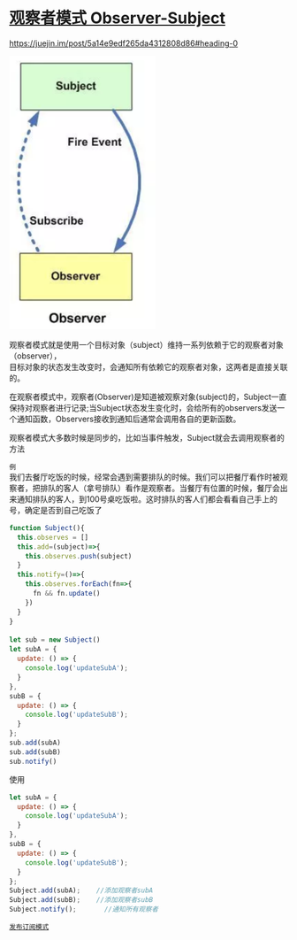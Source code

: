 #  [观察者模式 Observer-Subject](https://juejin.im/post/5cd81a20e51d453b4558d858#heading-0)

https://juejin.im/post/5a14e9edf265da4312808d86#heading-0

<!-- ![observer](/img/observer1.png) -->
![observer](/img/observer.png)

观察者模式就是使用一个目标对象（subject）维持一系列依赖于它的观察者对象（observer），    
目标对象的状态发生改变时，会通知所有依赖它的观察者对象，这两者是直接关联的。

在观察者模式中，观察者(Observer)是知道被观察对象(subject)的，Subject一直保持对观察者进行记录;当Subject状态发生变化时，会给所有的observers发送一个通知函数，Observers接收到通知后通常会调用各自的更新函数。

观察者模式大多数时候是同步的，比如当事件触发，Subject就会去调用观察者的方法


`例`  
我们去餐厅吃饭的时候，经常会遇到需要排队的时候。我们可以把餐厅看作时被观察者，把排队的客人（拿号排队）看作是观察者。当餐厅有位置的时候，餐厅会出来通知排队的客人，到100号桌吃饭啦。这时排队的客人们都会看看自己手上的号，确定是否到自己吃饭了

```js
function Subject(){
  this.observes = []
  this.add=(subject)=>{
    this.observes.push(subject)
  }
  this.notify=()=>{
    this.observes.forEach(fn=>{
      fn && fn.update()
    })
  }
}

let sub = new Subject()
let subA = {
  update: () => {
    console.log('updateSubA');
  }
},
subB = {
  update: () => {
    console.log('updateSubB');
  }
};
sub.add(subA)
sub.add(subB)
sub.notify()
```


使用
```js
let subA = {
  update: () => {
    console.log('updateSubA');
  }
},
subB = {
  update: () => {
    console.log('updateSubB');
  }
};
Subject.add(subA);    //添加观察者subA
Subject.add(subB);    //添加观察者subB
Subject.notify();       //通知所有观察者
```

[`发布订阅模式`](./发布订阅模式.md)